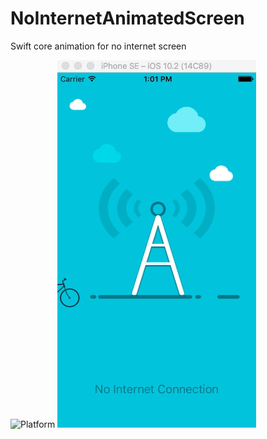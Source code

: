 # NoInternetAnimatedScreen
Swift core animation for no internet screen

<img src="https://camo.githubusercontent.com/0ffde138998b72aab7bc949404cdbebebb4983a6/68747470733a2f2f636f636f61706f642d6261646765732e6865726f6b756170702e636f6d2f702f796f75747562652d696f732d706c617965722d68656c7065722f62616467652e706e67" alt="Platform" style="max-width:100%;">

<img src="https://github.com/sahuamit13/NoInternetAnimatedScreen/blob/master/ezgif.com-gif-maker.gif" alt="webview screen">
